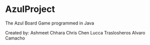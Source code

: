 # AzulProject
The Azul Board Game programmed in Java

Created by:
Ashmeet Chhara
Chris Chen
Lucca Traslosheros
Alvaro Camacho